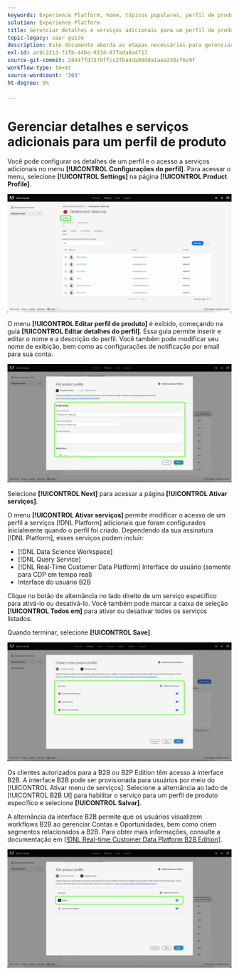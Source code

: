 ```yaml
---
keywords: Experience Platform, home, tópicos populares, perfil de produto
solution: Experience Platform
title: Gerenciar detalhes e serviços adicionais para um perfil de produto
topic-legacy: user guide
description: Este documento aborda as etapas necessárias para gerenciar detalhes e serviços adicionais para um perfil de produto no Adobe Admin Console. Você pode configurar os detalhes de um perfil e o acesso a serviços adicionais no menu Configurações do perfil .
exl-id: ac9c2213-f2fb-44be-9334-87fada8a4717
source-git-commit: 2844ffd7270ffcc2fba4da08dda1aea238cf6c9f
workflow-type: tm+mt
source-wordcount: '303'
ht-degree: 0%

---
```


# Gerenciar detalhes e serviços adicionais para um perfil de produto

Você pode configurar os detalhes de um perfil e o acesso a serviços adicionais no menu **[!UICONTROL Configurações do perfil]**. Para acessar o menu, selecione **[!UICONTROL Settings]** na página **[!UICONTROL Product Profile]**.

![configurações](../images/settings.png)

O menu **[!UICONTROL Editar perfil de produto]** é exibido, começando na guia **[!UICONTROL Editar detalhes do perfil]**. Essa guia permite inserir e editar o nome e a descrição do perfil. Você também pode modificar seu nome de exibição, bem como as configurações de notificação por email para sua conta.

![edit-product-profile](../images/edit-product-profile.png)

Selecione **[!UICONTROL Next]** para acessar a página **[!UICONTROL Ativar serviços]**.

O menu **[!UICONTROL Ativar serviços]** permite modificar o acesso de um perfil a serviços [!DNL Platform] adicionais que foram configurados inicialmente quando o perfil foi criado. Dependendo da sua assinatura [!DNL Platform], esses serviços podem incluir:

- [!DNL Data Science Workspace]
- [!DNL Query Service]
- [!DNL Real-Time Customer Data Platform] Interface do usuário (somente para CDP em tempo real)
- Interface do usuário B2B

Clique no botão de alternância no lado direito de um serviço específico para ativá-lo ou desativá-lo. Você também pode marcar a caixa de seleção **[!UICONTROL Todos em]** para ativar ou desativar todos os serviços listados.

Quando terminar, selecione **[!UICONTROL Save]**.

![enable-services](../images/enable-services.png)

Os clientes autorizados para a B2B ou B2P Edition têm acesso à interface B2B. A interface B2B pode ser provisionada para usuários por meio do [!UICONTROL Ativar menu de serviços]. Selecione a alternância ao lado de [!UICONTROL B2B UI] para habilitar o serviço para um perfil de produto específico e selecione **[!UICONTROL Salvar]**.

A alternância da interface B2B permite que os usuários visualizem workflows B2B ao gerenciar Contas e Oportunidades, bem como criem segmentos relacionados a B2B. Para obter mais informações, consulte a documentação em [[!DNL Real-time Customer Data Platform B2B Edition]](../../rtcdp/b2b-overview.md).

![enable-b2b](../images/enable-b2b.png)